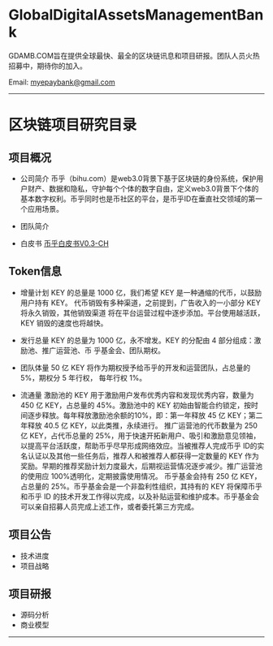 # GlobalDigitalAssetsManagementBank
GDAMB.COM旨在提供全球最快、最全的区块链讯息和项目研报。团队人员火热招募中，期待你的加入。

Email: myepaybank@gmail.com

----------------
# 区块链项目研究目录

## 项目概况

* 公司简介
币乎（bihu.com）是web3.0背景下基于区块链的身份系统，保护用户财产、数据和隐私，守护每个个体的数字自由，定义web3.0背景下个体的基本数字权利。币乎同时也是币社区的平台，是币乎ID在垂直社交领域的第一个应用场景。

* 团队简介

* 白皮书
[币乎白皮书V0.3-CH](https://github.com/GDAMB/GlobalDigitalAssetsManagementBank/blob/master/BiHu-Research-GDAMB/BIHU-White-Paper-V0.3-CH.pdf)

## Token信息

* 增量计划
KEY 的总量是 1000 亿，我们希望 KEY 是一种通缩的代币，以鼓励用户持有 KEY。
代币销毁有多种渠道，之前提到，广告收入的一小部分 KEY 将永久销毁，其他销毁渠道
将在平台运营过程中逐步添加。平台使用越活跃，KEY 销毁的速度也将越快。

*  发行总量 
KEY 的总量为 1000 亿，永不增发。KEY 的分配由 4 部分组成：激励池、推广运营池、币
乎基金会、团队期权。

*  团队体量
50 亿 KEY 将作为期权授予给币乎的开发和运营团队，占总量的 5%，期权分 5 年行权，
每年行权 1%。

*  流通量 
激励池的 KEY 用于激励用户发布优秀内容和发现优秀内容，数量为 450 亿 KEY，占总量的 45%。激励池中的 KEY 初始由智能合约锁定，按时间逐步释放。每年释放激励池余额的10%，即：第一年释放 45 亿 KEY；第二年释放 40.5 亿 KEY，以此类推，永续进行。
推广运营池的代币数量为 250 亿 KEY，占代币总量的 25%，用于快速开拓新用户、吸引和激励意见领袖，以提高平台活跃度，帮助币乎尽早形成网络效应。当被推荐人完成币乎 ID的实名认证以及其他一些任务后，推荐人和被推荐人都获得一定数量的 KEY 作为奖励。早期的推荐奖励计划力度最大，后期视运营情况逐步减少。推广运营池的使用应 100%透明化，定期披露使用情况。
币乎基金会持有 250 亿 KEY，占总量的 25%。币乎基金会是一个非盈利性组织，其持有的 KEY 将保障币乎和币乎 ID 的技术开发工作得以完成，以及补贴运营和维护成本。币乎基金会可以亲自招募人员完成上述工作，或者委托第三方完成。


## 项目公告

* 技术进度
* 项目战略

## 项目研报

* 源码分析
* 商业模型

----------------

